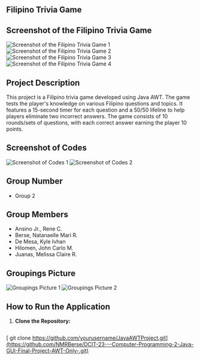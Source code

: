 ## Filipino Trivia Game

## Screenshot of the Filipino Trivia Game
![Screenshot of the Filipino Trivia Game 1](https://github.com/NMRBerse/DCIT-23---Computer-Programming-2-Java-GUI-Final-Project-AWT-Only-/assets/174326129/135a8557-cf06-4b15-ba64-b13d93b72110)
![Screenshot of the Filipino Trivia Game 2](https://github.com/NMRBerse/DCIT-23---Computer-Programming-2-Java-GUI-Final-Project-AWT-Only-/assets/174326129/65eb200d-a57a-4d84-bb53-3e7381bd1ef3)
![Screenshot of the Filipino Trivia Game 3](https://github.com/NMRBerse/DCIT-23---Computer-Programming-2-Java-GUI-Final-Project-AWT-Only-/assets/174326129/31d22d94-5cdf-48f1-b651-97d9cef6c12b)
![Screenshot of the Filipino Trivia Game 4](https://github.com/NMRBerse/DCIT-23---Computer-Programming-2-Java-GUI-Final-Project-AWT-Only-/assets/174326129/3bd543a9-c383-479c-84a2-6d16c1cf739b)

## Project Description
This project is a Filipino trivia game developed using Java AWT. The game tests the player's knowledge on various Filipino questions and topics. It features a 15-second timer for each question and a 50/50 lifeline to help players eliminate two incorrect answers. The game consists of 10 rounds/sets of questions, with each correct answer earning the player 10 points.

## Screenshot of Codes
![Screenshot of Codes 1](https://github.com/NMRBerse/DCIT-23---Computer-Programming-2-Java-GUI-Final-Project-AWT-Only-/assets/174326129/674b4eca-d9dc-46f6-89f8-745a185e413b)
![Screenshot of Codes 2](https://github.com/NMRBerse/DCIT-23---Computer-Programming-2-Java-GUI-Final-Project-AWT-Only-/assets/174326129/95d93a61-9682-4963-852d-87eeea141f7a)


## Group Number
- Group 2

## Group Members
- Ansino Jr., Rene C. 
- Berse, Natanaelle Mari R.
- De Mesa, Kyle Ivhan 
- Hilomen, John Carlo M.
- Juanas, Melissa Claire R.

## Groupings Picture
![Groupings Picture 1](https://github.com/NMRBerse/DCIT-23---Computer-Programming-2-Java-GUI-Final-Project-AWT-Only-/assets/174326129/d9c61056-a2a6-4589-943f-251525934615)
![Groupings Picture 2](https://github.com/NMRBerse/DCIT-23---Computer-Programming-2-Java-GUI-Final-Project-AWT-Only-/assets/174326129/34dcda80-43bc-4551-9521-ec9f7a1957d6)

## How to Run the Application
1. **Clone the Repository:**
   ```bash
[   git clone https://github.com/yourusername/JavaAWTProject.git](https://github.com/NMRBerse/DCIT-23---Computer-Programming-2-Java-GUI-Final-Project-AWT-Only-.git)

